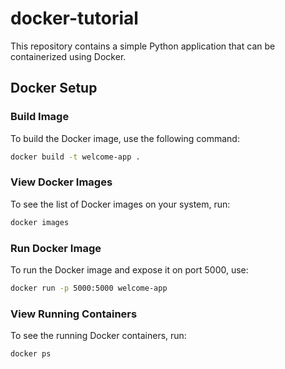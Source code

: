 # docker-tutorial
This repository contains a simple Python application that can be containerized using Docker.

## Docker Setup

### Build Image

To build the Docker image, use the following command:

```bash
docker build -t welcome-app .
```

### View Docker Images

To see the list of Docker images on your system, run:

```bash
docker images
```

### Run Docker Image

To run the Docker image and expose it on port 5000, use:

```bash
docker run -p 5000:5000 welcome-app
```

### View Running Containers

To see the running Docker containers, run:

```bash
docker ps
```
